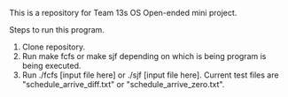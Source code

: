 This is a repository for Team 13s OS Open-ended mini project.

Steps to run this program.
1. Clone repository.
2. Run make fcfs or make sjf depending on which is being program is being executed.
3. Run ./fcfs [input file here] or ./sjf [input file here]. Current test files are "schedule_arrive_diff.txt" or "schedule_arrive_zero.txt".
